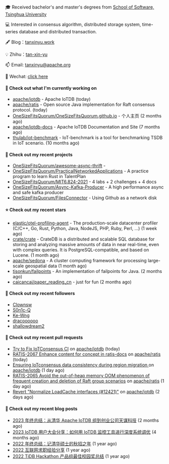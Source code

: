 🎓 Received bachelor's and master's degrees from [School of Software, Tsinghua University](https://www.thss.tsinghua.edu.cn/)

💻 Interested in consensus algorithm, distributed storage system, time-series database and distributed transaction.

🖋 Blog：[tanxinyu.work](https://tanxinyu.work)

💡 Zhihu：[tan-xin-yu](https://www.zhihu.com/people/tan-xin-yu-22)

📫 Email: [tanxinyu@apache.org](mailto:tanxinyu@apache.org)

💬 Wechat: [click here](https://github.com/LebronAl/LebronAl/issues/1)

#### 👷 Check out what I'm currently working on

- [apache/iotdb](https://github.com/apache/iotdb) - Apache IoTDB (today)
- [apache/ratis](https://github.com/apache/ratis) - Open source Java implementation for Raft consensus protocol. (today)
- [OneSizeFitsQuorum/OneSizeFitsQuorum.github.io](https://github.com/OneSizeFitsQuorum/OneSizeFitsQuorum.github.io) - 个人主页 (2 months ago)
- [apache/iotdb-docs](https://github.com/apache/iotdb-docs) - Apache IoTDB Documentation and Site (7 months ago)
- [thulab/iot-benchmark](https://github.com/thulab/iot-benchmark) - IoT-benchmark is a tool for benchmarking TSDB in IoT scenario. (10 months ago)

#### 🌱 Check out my recent projects

- [OneSizeFitsQuorum/awesome-async-thrift](https://github.com/OneSizeFitsQuorum/awesome-async-thrift) - 
- [OneSizeFitsQuorum/PracticalNetworkedApplications](https://github.com/OneSizeFitsQuorum/PracticalNetworkedApplications) - A practice program to learn Rust in TalentPlan
- [OneSizeFitsQuorum/MIT6.824-2021](https://github.com/OneSizeFitsQuorum/MIT6.824-2021) - 4 labs &#43; 2 challenges &#43; 4 docs
- [OneSizeFitsQuorum/Async-Kafka-Producer](https://github.com/OneSizeFitsQuorum/Async-Kafka-Producer) - A high performance async and safe kafka producer
- [OneSizeFitsQuorum/FilesConnector](https://github.com/OneSizeFitsQuorum/FilesConnector) - Using Github as a network disk

#### ⭐ Check out my recent stars

- [elastic/otel-profiling-agent](https://github.com/elastic/otel-profiling-agent) - The production-scale datacenter profiler (C/C&#43;&#43;, Go, Rust, Python, Java, NodeJS, PHP, Ruby, Perl, ...) (1 week ago)
- [crate/crate](https://github.com/crate/crate) - CrateDB is a distributed and scalable SQL database for storing and analyzing massive amounts of data in near real-time, even with complex queries. It is PostgreSQL-compatible, and based on Lucene. (1 month ago)
- [apache/sedona](https://github.com/apache/sedona) - A cluster computing framework for processing large-scale geospatial data (1 month ago)
- [tisonkun/failpoints](https://github.com/tisonkun/failpoints) - An implementation of failpoints for Java. (2 months ago)
- [caicancai/paper_reading_cn](https://github.com/caicancai/paper_reading_cn) - just for fun (2 months ago)

#### 👯 Check out my recent followers

- [Clownsw](https://github.com/Clownsw)
- [S0n1c-Q](https://github.com/S0n1c-Q)
- [Ke-Wng](https://github.com/Ke-Wng)
- [dracoooooo](https://github.com/dracoooooo)
- [shallowdream2](https://github.com/shallowdream2)

#### 🔨 Check out my recent pull requests

- [Try to Fix IoTConsensus CI](https://github.com/apache/iotdb/pull/12456) on [apache/iotdb](https://github.com/apache/iotdb) (today)
- [RATIS-2067 Enhance content for concept in ratis-docs](https://github.com/apache/ratis/pull/1073) on [apache/ratis](https://github.com/apache/ratis) (today)
- [Ensuring IoTconsensus data consistency during region migration ](https://github.com/apache/iotdb/pull/12448) on [apache/iotdb](https://github.com/apache/iotdb) (1 day ago)
- [RATIS-2065 Avoid the out-of-heap memory OOM phenomenon of frequent creation and deletion of Raft group scenarios](https://github.com/apache/ratis/pull/1071) on [apache/ratis](https://github.com/apache/ratis) (1 day ago)
- [Revert &#34;Normalize LoadCache interfaces (#12421)&#34;](https://github.com/apache/iotdb/pull/12440) on [apache/iotdb](https://github.com/apache/iotdb) (2 days ago)

#### 📜 Check out my recent blog posts

- [2023 年终总结：从清华 Apache IoTDB 组到创业公司天谋科技](https://tanxinyu.work/2023-annual-summary/) (2 months ago)
- [2023 IoTDB 用户大会分享：如何用 IoTDB 监控工具进行深度系统调优](https://tanxinyu.work/2023-iotdb-submit/) (4 months ago)
- [2022 年终总结：记清华硕士的秋招之年](https://tanxinyu.work/2022-annual-summary/) (1 year ago)
- [2022 互联网求职经验分享](https://tanxinyu.work/2022-internet-job-hunting-experience-sharing/) (1 year ago)
- [2022 TiDB Hackathon 产品组最佳校园奖总结](https://tanxinyu.work/2022-tidb-hackathon/) (1 year ago)
